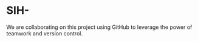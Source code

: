 # SIH-
We are collaborating on this project using GitHub to leverage the power of teamwork and version control.
